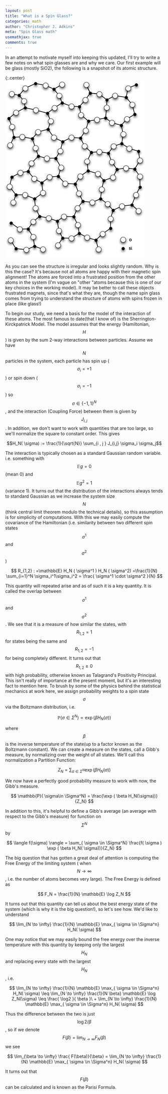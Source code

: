 ```yaml
---
layout: post
title: "What is a Spin Glass?"
categories: math
author: "Christopher J. Adkins"
meta: "Spin Glass math"
usemathjax: true
comments: true
---
```

In an attempt to motivate myself into keeping this updated, I'll try to write a few notes on what spin glasses are and why we care. Our first example will be glass (mostly SiO2), the following is a snapshot of its atomic structure.

{:.center}
![glass](/assets/post-assets/glass.png)

As you can see the structure is irregular and looks slightly random. Why is this the case? It's because not all atoms are happy with their magnetic spin alignment! The atoms are forced into a frustrated position from the other atoms in the system (I'm vague on "other "atoms because this is one of our key choices in the working model). It may be better to call these objects frustrated magnets, since that's what they are, though the name spin glass comes from trying to understand the structure of atoms with spins frozen in place (like glass!)

To begin our study, we need a basis for the model of the interaction of these atoms. The most famous to date(that I know of) is the Sherrington-Kirckpatrick Model. The model assumes that the energy (Hamiltonian,$$H$$) is given by the sum 2-way interactions between particles. Assume we have $$N$$ particles in the system, each particle has spin up ( $$ \sigma_i=+1$$) or spin down ( $$\sigma_i=-1$$ ) so $$\sigma \in \{-1,1\}^N$$ , and the interaction (Coupling Force) between them is given by $$J_{i,j}$$. In addition, we don't want to work with quantities that are too large, so we'll normalize the square to constant order. This gives 

$$H_N( \sigma) := \frac{1}{\sqrt{N}} \sum_{i , j } J_{i,j} \sigma_i \sigma_j$$

The interaction is typically chosen as a standard Gaussian random variable. i.e. something with $$ \mathbb{E} g = 0 $$ (mean 0) and $$ \mathbb{E} g^2 = 1$$ (variance 1). It turns out that the distribution of the interactions always tends to standard Gaussian as we increase the system size $$ N$$ (think central limit theorem modulo the technical details), so this assumption is for simplicity of computations. With this we may easily compute the covariance of the Hamiltonian (i.e. similarity between two different spin states $$ \sigma^1 $$ and $$ \sigma^2 $$ )

$$ R_{1,2} : =\mathbb{E} H_N ( \sigma^1 ) H_N ( \sigma^2) =\frac{1}{N} \sum_{i=1}^N \sigma_i^1\sigma_i^2 = \frac{ \sigma^1 \cdot \sigma^2 }{N}  $$

This quantity will repeated arise and as of such it is a key quantity. It is called the overlap between $$\sigma^1$$ and $$ \sigma^2 $$. We see that it is a measure of how similar the states, with $$R_{1,2}=1$$ for states being the same and $$R_{1,2}=-1 $$ for being completely different. It turns out that $$R_{1,2} \geq 0 $$ with high probability, otherwise known as Talagrand's Positivity Principal. This isn't really of importance at the present moment, but it's an interesting fact to mention here. To brush by some of the physics behind the statistical mechanics at work here, we assign probability weights to a spin state $$ \sigma $$ via the Boltzmann distribution, i.e.

$$ \mathbb{P}( \sigma\in \Sigma^N) \propto \exp ( \beta H_N(\sigma)) $$

where $$ \beta $$ is the inverse temperature of the state(up to a factor known as the Boltzmann constant). We can create a measure on the states, call a Gibb's measure, by normalizing over the weight of all states. We'll call this normalization a Partition Function:

$$ Z_N = \sum_{\sigma \in \Sigma^N} \exp ( \beta H_N ( \sigma) ) $$

We now have a perfectly good probability measure to work with now, the Gibb's measure. 

$$  \mathbb{P}( \sigma\in \Sigma^N) = \frac{\exp ( \beta H_N(\sigma))}{Z_N}  $$

In addition to this, it's helpful to define a Gibb's average (an average with respect to the Gibb's measure) for function on $$ \Sigma^N $$ by

$$ \langle f(\sigma) \rangle = \sum_{ \sigma \in \Sigma^N} \frac{f( \sigma ) \exp ( \beta H_N( \sigma))}{Z_N} $$

The big question that has gotten a great deal of attention is computing the Free Energy of the limiting system ( when $$ N \to \infty $$, i.e. the number of atoms becomes very large). The Free Energy is defined as

$$ F_N = \frac{1}{N} \mathbb{E} \log Z_N $$

It turns out that this quantity can tell us about the best energy state of the system (which is why it is the big question!), so let's see how. We'd like to understand

$$ \lim_{N \to \infty} \frac{1}{N} \mathbb{E} \max_{ \sigma \in \Sigma^n} H_N( \sigma) $$

One may notice that we may easily bound the free energy over the inverse temperature with this quantity by keeping only the largest $$H_N$$ and replacing every state with the largest $$H_N$$, i.e.

$$  \lim_{N \to \infty} \frac{1}{N} \mathbb{E} \max_{ \sigma \in \Sigma^n} H_N( \sigma) \leq \lim_{N \to \infty} \frac{1}{N \beta} \mathbb{E} \log Z_N(\sigma)  \leq \frac{ \log2 }{ \beta }\ +  \lim_{N \to \infty} \frac{1}{N} \mathbb{E} \max_{ \sigma \in \Sigma^n} H_N( \sigma)  $$

Thus the difference between the two is just $$ \log 2 / \beta $$, so if we denote $$ F( \beta) = \lim_{N \to \infty} F_N( \beta) $$ we see

$$ \lim_{\beta \to \infty} \frac{ F(\beta)}{\beta} = \lim_{N \to \infty} \frac{1}{N} \mathbb{E} \max_{ \sigma \in \Sigma^n} H_N( \sigma) $$

It turns out that $$ F(\beta) $$ can be calculated and is known as the Parisi Formula. 